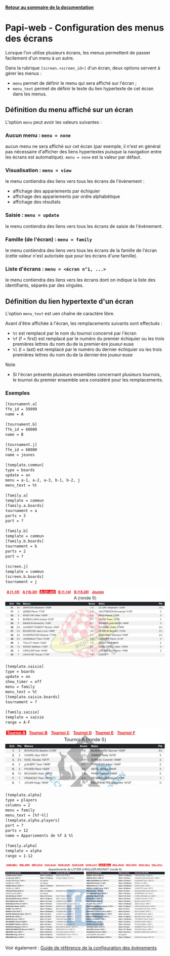 **[Retour au sommaire de la documentation](../README.md)**

# Papi-web - Configuration des menus des écrans

Lorsque l'on utilise plusieurs écrans, les menus permettent de passer facilement d'un menu à un autre.

Dans la rubrique `[screen.<screen_id>]` d'un écran, deux options servent à gérer les menus :
- `menu` permet de définir le menu qui sera affiché sur l'écran ;
- `menu_text` permet de définir le texte du lien hypertexte de cet écran dans les menus.

## Définition du menu affiché sur un écran

L'option `menu` peut avoir les valeurs suivantes :

### Aucun menu : `menu = none`

aucun menu ne sera affiché sur cet écran (par exemple, il n'est en général pas nécessaire d'afficher des liens hypertextes puisque la navigation entre les écrans est automatique). `menu = none` est la valeur par défaut.

### Visualisation : `menu = view`

le menu contiendra des liens vers tous les écrans de l'évènement :
- affichage des appariements par échiquier
- affichage des appariements par ordre alphabétique
- affichage des résultats

### Saisie : `menu = update`

le menu contiendra des liens vers tous les écrans de saisie de l'évènement.

### Famille (de l'écran) : `menu = family`

le menu contiendra des liens vers tous les écrans de la famille de l'écran (cette valeur n'est autorisée que pour les écrans d'une famille).

### Liste d'écrans : `menu = <écran n°1, ...>`

le menu contiendra des liens vers les écrans dont on indique la liste des identifiants, séparés par des virgules.

## Définition du lien hypertexte d'un écran

L'option `menu_text` est uen chaîne de caractère libre.

Avant d'être affichée à l'écran, les remplacements suivants sont effectués :
- `%t` est remplacé par le nom du tournoi concerné par l'écran
- `%f` (f = first) est remplacé par le numéro du premier échiquier ou les trois premières lettres du nom du·de la premier·ère joueur·euse
- `%l` (l = last) est remplacé par le numéro du dernier échiquier ou les trois premières lettres du nom du·de la dernier·ère joueur·euse

> [!NOTE]
- Si l'écran présente plusieurs ensembles concernant plusieurs tournois, le tournoi du premier ensemble sera considéré pour les remplacements.

### Exemples

```
[tournament.a]
ffe_id = 59999
name = A

[tournament.b]
ffe_id = 60000
name = B

[tournament.j]
ffe_id = 60000
name = jeunes

[template.commun]
type = boards
update = on
menu = a-1, a-2, a-3, b-1, b-2, j
menu_text = %t

[family.a]
template = commun
[family.a.boards]
tournament = a
parts = 3
part = ?

[family.b]
template = commun
[family.b.boards]
tournament = b
parts = 2
part = ?

[screen.j]
template = commun
[screen.b.boards]
tournament = j
```

![Exemple de menu](images/menus-0.jpg)

```
[template.saisie]
type = boards
update = on
show_timer = off
menu = family
menu_text = %t
[template.saisie.boards]
tournament = ?

[family.saisie]
template = saisie
range = A-F
```

![Exemple de menu](images/menus-1.jpg)

```
[template.alpha]
type = players
columns = 2
menu = family
menu_text = [%f-%l]
[template.alpha.players]
part = ?
parts = 12
name = Appariements de %f à %l

[family.alpha]
template = alpha
range = 1-12
```

![Exemple de menu](images/menus-2.jpg)

Voir également : [Guide de référence de la configuration des évènements](40-ref.md)

